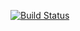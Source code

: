 [![Build Status](https://app.travis-ci.com/Paulo-Eduardo/docker-react.svg?branch=main)](https://app.travis-ci.com/Paulo-Eduardo/docker-react)
